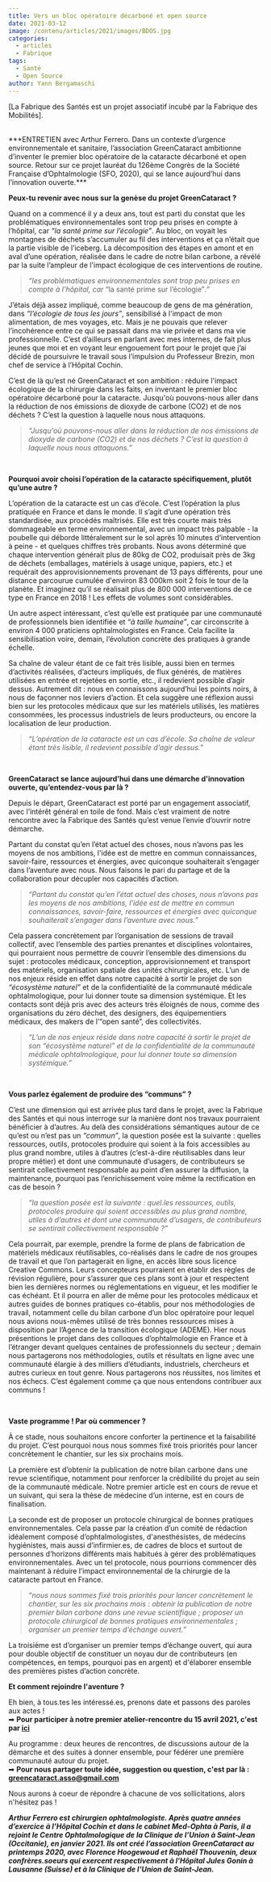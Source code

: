 ```yaml
---
title: Vers un bloc opératoire décarboné et open source
date: 2021-03-12
image: /contenu/articles/2021/images/BDOS.jpg
categories: 
  - articles
  - Fabrique
tags: 
  - Santé
  - Open Source
author: Yann Bergamaschi
---
```


[La Fabrique des Santés est un projet associatif incubé par la Fabrique des Mobilités].

<br/>
***ENTRETIEN avec Arthur Ferrero. Dans un contexte d’urgence environnementale et sanitaire, l’association GreenCataract ambitionne d’inventer le premier bloc opératoire de la cataracte décarboné et open source. Retour sur ce projet lauréat du 126ème Congrès de la Société Française d’Ophtalmologie (SFO, 2020), qui se lance aujourd’hui dans l’innovation ouverte.***


**Peux-tu revenir avec nous sur la genèse du projet GreenCataract ?**

Quand on a commencé il y a deux ans, tout est parti du constat que les problématiques environnementales sont trop peu prises en compte à l’hôpital, car *“la santé prime sur l’écologie”*. Au bloc, on voyait les montagnes de déchets s’accumuler au fil des interventions et ça n’était que la partie visible de l’iceberg. La décomposition des étapes en amont et en aval d’une opération, réalisée dans le cadre de notre bilan carbone, a révélé par la suite l’ampleur de l'impact écologique de ces interventions de routine.

> *“les problématiques environnementales sont trop peu prises en compte à l’hôpital, car* “la santé prime sur l’écologie”*.”*

J’étais déjà assez impliqué, comme beaucoup de gens de ma génération, dans *“l’écologie de tous les jours”*, sensibilisé à l'impact de mon alimentation, de mes voyages, etc. Mais je ne pouvais que relever l’incohérence entre ce qui se passait dans ma vie privée et dans ma vie professionnelle. C’est d’ailleurs en parlant avec mes internes, de fait plus jeunes que moi et en voyant leur engouement fort pour le projet que j’ai décidé de poursuivre le travail sous l’impulsion du Professeur Brezin, mon chef de service à l’Hôpital Cochin. 

C’est de là qu’est né GreenCataract et son ambition : réduire l'impact écologique de la chirurgie dans les faits, en inventant le premier bloc opératoire décarboné pour la cataracte. Jusqu'où pouvons-nous aller dans la réduction de nos émissions de dioxyde de carbone (CO2) et de nos déchets ? C’est la question à laquelle nous nous attaquons.

> *“Jusqu'où pouvons-nous aller dans la réduction de nos émissions de dioxyde de carbone (CO2) et de nos déchets ? C’est la question à laquelle nous nous attaquons.”*

<br/>

**Pourquoi avoir choisi l’opération de la cataracte spécifiquement, plutôt qu’une autre ?**

L’opération de la cataracte est un cas d’école. C’est l’opération la plus pratiquée en France et dans le monde. Il s’agit d’une opération très standardisée, aux procédés maîtrisés. Elle est très courte mais très dommageable en terme environnemental, avec un impact très palpable - la poubelle qui déborde littéralement sur le sol après 10 minutes d’intervention à peine - et quelques chiffres très probants. Nous avons déterminé que chaque intervention générait plus de 80kg de CO2, produisait près de 3kg de déchets (emballages, matériels à usage unique, papiers, etc.) et requérait des approvisionnements provenant de 13 pays différents, pour une distance parcourue cumulée d'environ 83 000km soit 2 fois le tour de la planète. Et imaginez qu’il se réalisait plus de 800 000 interventions de ce type en France en 2018 ! Les effets de volumes sont considérables. 

Un autre aspect intéressant, c’est qu’elle est pratiquée par une communauté de professionnels bien identifiée et *“à taille humaine”*, car circonscrite à environ 4 000 praticiens ophtalmologistes en France. Cela facilite la sensibilisation voire, demain, l’évolution concrète des pratiques à grande échelle.

Sa chaîne de valeur étant de ce fait très lisible, aussi bien en termes d’activités réalisées, d’acteurs impliqués, de flux générés, de matières utilisées en entrée et rejetées en sortie, etc., il redevient possible d’agir dessus. Autrement dit : nous en connaissons aujourd’hui les points noirs, à nous de façonner nos leviers d’action. Et cela suggère une réflexion aussi bien sur les protocoles médicaux que sur les matériels utilisés, les matières consommées, les processus industriels de leurs producteurs, ou encore la localisation de leur production.

> *“L’opération de la cataracte est un cas d’école. Sa chaîne de valeur étant très lisible, il redevient possible d’agir dessus.”*

<br/>

**GreenCataract se lance aujourd’hui dans une démarche d'innovation ouverte, qu’entendez-vous par là ?**

Depuis le départ, GreenCataract est porté par un engagement associatif, avec l’intérêt général en toile de fond. Mais c’est vraiment de notre rencontre avec la Fabrique des Santés qu’est venue l’envie d’ouvrir notre démarche.

Partant du constat qu’en l’état actuel des choses, nous n’avons pas les moyens de nos ambitions, l'idée est de mettre en commun connaissances, savoir-faire, ressources et énergies, avec quiconque souhaiterait s’engager dans l’aventure avec nous. Nous faisons le pari du partage et de la collaboration pour décupler nos capacités d’action. 

> *“Partant du constat qu’en l’état actuel des choses, nous n’avons pas les moyens de nos ambitions, l'idée est de mettre en commun connaissances, savoir-faire, ressources et énergies avec quiconque souhaiterait s’engager dans l’aventure avec nous.”*

Cela passera concrètement par l’organisation de sessions de travail collectif, avec l’ensemble des parties prenantes et disciplines volontaires, qui pourraient nous permettre de couvrir l’ensemble des dimensions du sujet : protocoles médicaux, conception, approvisionnement et transport des matériels, organisation spatiale des unités chirurgicales, etc. L’un de nos enjeux réside en effet dans notre capacité à sortir le projet de son *“écosystème naturel”* et de la confidentialité de la communauté médicale ophtalmologique, pour lui donner toute sa dimension systémique. Et les contacts sont déjà pris avec des acteurs très éloignés de nous, comme des organisations du zéro déchet, des designers, des équipementiers médicaux, des makers de l’“open santé”, des collectivités.

> *“L’un de nos enjeux réside dans notre capacité à sortir le projet de son “écosystème naturel” et de la confidentialité de la communauté médicale ophtalmologique, pour lui donner toute sa dimension systémique.”*

<br/>

**Vous parlez également de produire des “communs” ?**

C’est une dimension qui est arrivée plus tard dans le projet, avec la Fabrique des Santés et qui nous interroge sur la manière dont nos travaux pourraient bénéficier à d’autres. Au delà des considérations sémantiques autour de ce qu’est ou n’est pas un *“commun”*, la question posée est la suivante : quelles ressources, outils, protocoles produire qui soient à la fois accessibles au plus grand nombre, utiles à d’autres (c’est-à-dire réutilisables dans leur propre métier) et dont une communauté d’usagers, de contributeurs se sentirait collectivement responsable au point d’en assurer la diffusion, la maintenance, pourquoi pas l’enrichissement voire même la rectification en cas de besoin ? 

> *“la question posée est la suivante : quel.les ressources, outils, protocoles produire qui soient accessibles au plus grand nombre, utiles à d’autres et dont une communauté d’usagers, de contributeurs se sentirait collectivement responsable ?”*

Cela pourrait, par exemple, prendre la forme de plans de fabrication de matériels médicaux réutilisables, co-réalisés dans le cadre de nos groupes de travail et que l’on partagerait en ligne, en accès libre sous licence Creative Commons. Leurs concepteurs pourraient en établir des règles de révision régulière, pour s’assurer que ces plans sont à jour et respectent bien les dernières normes ou réglementations en vigueur, et les modifier le cas échéant. Et il pourra en aller de même pour les protocoles médicaux et autres guides de bonnes pratiques co-établis, pour nos méthodologies de travail, notamment celle du bilan carbone d’un bloc opératoire pour lequel nous avions nous-mêmes utilisé de très bonnes ressources mises à disposition par l’Agence de la transition écologique (ADEME). Hier nous présentions le projet dans des colloques d’ophtalmologie en France et à l’étranger devant quelques centaines de professionnels du secteur ; demain nous partagerons nos méthodologies, outils et résultats en ligne avec une communauté élargie à des milliers d’étudiants, industriels, chercheurs et autres curieux en tout genre. Nous partagerons nos réussites, nos limites et nos échecs. C’est également comme ça que nous entendons contribuer aux communs !

<br/>

**Vaste programme ! Par où commencer ?**

À ce stade, nous souhaitons encore conforter la pertinence et la faisabilité du projet. C’est pourquoi nous nous sommes fixé trois priorités pour lancer concrètement le chantier, sur les six prochains mois. 

La première est d’obtenir la publication de notre bilan carbone dans une revue scientifique, notamment pour renforcer la crédibilité du projet au sein de la communauté médicale. Notre premier article est en cours de revue et un suivant, qui sera la thèse de médecine d’un interne, est en cours de finalisation. 

La seconde est de proposer un protocole chirurgical de bonnes pratiques environnementales. Cela passe par la création d’un comité de rédaction idéalement composé d’ophtalmologistes, d'anesthésistes, de médecins hygiénistes, mais aussi d’infirmier.es, de cadres de blocs et surtout de personnes d’horizons différents mais habitués à gérer des problématiques environnementales. Avec un tel protocole, nous pourrions commencer dès maintenant à réduire l’impact environnemental de la chirurgie de la cataracte partout en France. 

> *“nous nous sommes fixé trois priorités pour lancer concrètement le chantier, sur les six prochains mois : obtenir la publication de notre premier bilan carbone dans une revue scientifique ; proposer un protocole chirurgical de bonnes pratiques environnementales ; organiser un premier temps d’échange ouvert.”*

La troisième est d’organiser un premier temps d’échange ouvert, qui aura pour double objectif de constituer un noyau dur de contributeurs (en compétences, en temps, pourquoi pas en argent) et d'élaborer ensemble des premières pistes d’action concrète. 
<br/>

**Et comment rejoindre l'aventure ?**

Eh bien, à tous.tes les intéressé.es, prenons date et passons des paroles aux actes ! 
<br/>
➡ **Pour participer à notre premier atelier-rencontre du 15 avril 2021, c'est par [ici](https://www.helloasso.com/associations/la-fabrique-des-santes/evenements/bloc-operatoire-decarbone-et-open-source)** 

Au programme : deux heures de rencontres, de discussions autour de la démarche et des suites à donner ensemble, pour fédérer une première communauté autour du projet.
<br/>
➡ **Pour nous partager toute idée, suggestion ou question, c'est par là : greencataract.asso@gmail.com**  

Nous aurons à coeur de répondre à chacune de vos sollicitations, alors n'hésitez pas !


***Arthur Ferrero est chirurgien ophtalmologiste. Après quatre années d’exercice à l’Hôpital Cochin et dans le cabinet Med-Ophta à Paris, il a rejoint le Centre Ophtalmologique de la Clinique de l’Union à Saint-Jean (Occitanie), en janvier 2021. Ils ont créé l’association GreenCataract au printemps 2020, avec Florence Hoogewoud et Raphaël Thouvenin, deux confrères.soeurs qui exercent respectivement à l'Hôpital Jules Gonin à Lausanne (Suisse) et à la Clinique de l'Union de Saint-Jean.***
